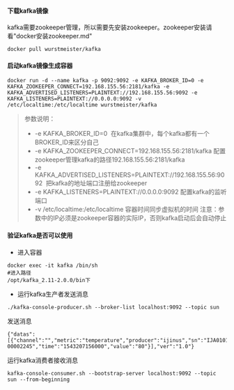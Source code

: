 #### 下载kafka镜像
kafka需要zookeeper管理，所以需要先安装zookeeper。zookeeper安装请看"docker安装zookeeper.md"
```
docker pull wurstmeister/kafka
```
#### 启动kafka镜像生成容器
```
docker run -d --name kafka -p 9092:9092 -e KAFKA_BROKER_ID=0 -e KAFKA_ZOOKEEPER_CONNECT=192.168.155.56:2181/kafka -e KAFKA_ADVERTISED_LISTENERS=PLAINTEXT://192.168.155.56:9092 -e KAFKA_LISTENERS=PLAINTEXT://0.0.0.0:9092 -v /etc/localtime:/etc/localtime wurstmeister/kafka
```
> 参数说明：
>+ -e KAFKA_BROKER_ID=0  在kafka集群中，每个kafka都有一个BROKER_ID来区分自己
>+ -e KAFKA_ZOOKEEPER_CONNECT=192.168.155.56:2181/kafka 配置zookeeper管理kafka的路径192.168.155.56:2181/kafka
>+ -e KAFKA_ADVERTISED_LISTENERS=PLAINTEXT://192.168.155.56:9092  把kafka的地址端口注册给zookeeper
>+ -e KAFKA_LISTENERS=PLAINTEXT://0.0.0.0:9092 配置kafka的监听端口
>+ -v /etc/localtime:/etc/localtime 容器时间同步虚拟机的时间
> 注意：参数中的IP必须是zookeeper容器的实际IP，否则kafka启动后会自动停止

#### 验证kafka是否可以使用
+ 进入容器
```
docker exec -it kafka /bin/sh
#进入路径
/opt/kafka_2.11-2.0.0/bin下
```
+ 运行kafka生产者发送消息
```
./kafka-console-producer.sh --broker-list localhost:9092 --topic sun
```
发送消息
```
{"datas":[{"channel":"","metric":"temperature","producer":"ijinus","sn":"IJA0101-00002245","time":"1543207156000","value":"80"}],"ver":"1.0"}
```
运行kafka消费者接收消息
```
kafka-console-consumer.sh --bootstrap-server localhost:9092 --topic sun --from-beginning
```

